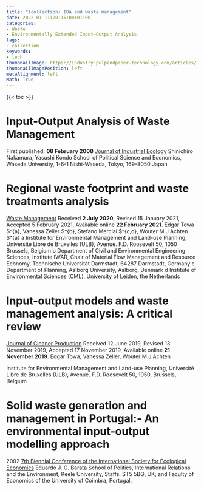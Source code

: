 ```yaml
---
title: "(collection) IOA and waste management"
date: 2022-01-11T20:15:08+01:00
categories:
- Waste
- Environmentally Extended Input–Output Analysis
tags:
- collection
keywords:
- tech
thumbnailImage: https://industry.pulpandpaper-technology.com/articles/1504182590-top-methods-solid-waste-disposal-management.jpg
thumbnailImagePosition: left
metaAlignment: left
Math: True
---
```


<!--more-->

{{< toc >}}

# Input-Output Analysis of Waste Management
First published: **08 February 2008**
[Journal of Industrial Ecology](https://onlinelibrary.wiley.com/doi/10.1162/108819802320971632)
Shinichiro Nakamura, Yasushi Kondo
School of Political Science and Economics, Waseda University, 1-6-1 Nishi-Waseda, Tokyo, 169-8050 Japan

# Regional waste footprint and waste treatments analysis
[Waste Management](https://www.sciencedirect.com/science/article/pii/S0956053X2100074X#!)
Received **2 July 2020**, Revised 15 January 2021, Accepted 5 February 2021, Available online **22 February 2021**.
Edgar Towa $^{a}, Vanessa Zeller $^{b}, Stefano Merciai $^{c,d}, Wouter M.J.Achten $^{a}
a Institute for Environmental Management and Land-use Planning, Université Libre de Bruxelles (ULB), Avenue. F.D. Roosevelt 50, 1050 Brussels, Belgium
b Department of Civil and Environmental Engineering Sciences, Institute IWAR, Chair of Material Flow Management and Resource Economy, Technische Universität Darmstadt, 64287 Darmstadt, Germany
c Department of Planning, Aalborg University, Aalborg, Denmark
d Institute of Environmental Sciences (CML), University of Leiden, the Netherlands

# Input-output models and waste management analysis: A critical review
[Journal of Cleaner Production](https://www.sciencedirect.com/science/article/pii/S0959652619342295?via%3Dihub)
Received 12 June 2019, Revised 13 November 2019, Accepted 17 November 2019, Available online **21 November 2019**.
Edgar Towa, Vanessa Zeller, Wouter M.J.Achten

Institute for Environmental Management and Land-use Planning, Université Libre de Bruxelles (ULB), Avenue. F.D. Roosevelt 50, 1050, Brussels, Belgium

# Solid waste generation and management in Portugal:- An environmental input-output modelling approach
2002
[7th Biennial Conference of the International Society for Ecological Economics](https://www.isecoeco.org/pdf/solid_waste_portugal.pdf)
Eduardo J. G. Barata
School of Politics, International Relations and the Environment, Keele University, Staffs. ST5 5BG, UK; and Faculty of Economics of the University of Coimbra, Portugal.
